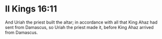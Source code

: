 # II Kings 16:11

And Uriah the priest built the altar; in accordance with all that King Ahaz had sent from Damascus, so Uriah the priest made it, before King Ahaz arrived from Damascus.
